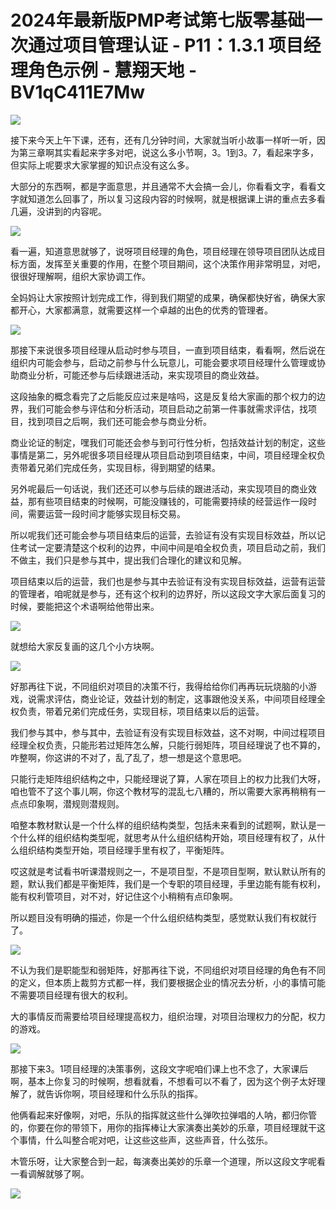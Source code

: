 # 2024年最新版PMP考试第七版零基础一次通过项目管理认证 - P11：1.3.1 项目经理角色示例 - 慧翔天地 - BV1qC411E7Mw

![](img/4a8620a40c44f0d084ff5f53f4be0c73_0.png)

接下来今天上午下课，还有，还有几分钟时间，大家就当听小故事一样听一听，因为第三章啊其实看起来字多对吧，说这么多小节啊，3。1到3。7，看起来字多，但实际上呢要求大家掌握的知识点没有这么多。

大部分的东西啊，都是字面意思，并且通常不大会搞一会儿，你看看文字，看看文字就知道怎么回事了，所以复习这段内容的时候啊，就是根据课上讲的重点去多看几遍，没讲到的内容呢。



![](img/4a8620a40c44f0d084ff5f53f4be0c73_2.png)

看一遍，知道意思就够了，说呀项目经理的角色，项目经理在领导项目团队达成目标方面，发挥至关重要的作用，在整个项目期间，这个决策作用非常明显，对吧，很很好理解啊，组织大家协调工作。

全妈妈让大家按照计划完成工作，得到我们期望的成果，确保都快好省，确保大家都开心，大家都满意，就需要这样一个卓越的出色的优秀的管理者。



![](img/4a8620a40c44f0d084ff5f53f4be0c73_4.png)

那接下来说很多项目经理从启动时参与项目，一直到项目结束，看看啊，然后说在组织内可能会参与，启动之前参与什么玩意儿，可能会要求项目经理什么管理或协助商业分析，可能还参与后续跟进活动，来实现项目的商业效益。

这段抽象的概念看完了之后能反应过来是啥吗，这是反复给大家画的那个权力的边界，我们可能会参与评估和分析活动，项目启动之前第一件事就需求评估，找项目，找到项目之后啊，我们还可能会参与商业分析。

商业论证的制定，嘿我们可能还会参与到可行性分析，包括效益计划的制定，这些事情是第二，另外呢很多项目经理从项目启动到项目结束，中间，项目经理全权负责带着兄弟们完成任务，实现目标，得到期望的结果。

另外呢最后一句话说，我们还还可以参与后续的跟进活动，来实现项目的商业效益，那有些项目结束的时候啊，可能没赚钱的，可能需要持续的经营运作一段时间，需要运营一段时间才能够实现目标交易。

所以呢我们还可能会参与项目结束后的运营，去验证有没有实现目标效益，所以记住考试一定要清楚这个权利的边界，中间中间是咱全权负责，项目启动之前，我们不做主，我们只是参与其中，提出我们合理化的建议和见解。

项目结束以后的运营，我们也是参与其中去验证有没有实现目标效益，运营有运营的管理者，咱呢就是参与，还有这个权利的边界好，所以这段文字大家后面复习的时候，要能把这个术语啊给他带出来。



![](img/4a8620a40c44f0d084ff5f53f4be0c73_6.png)

就想给大家反复画的这几个小方块啊。

![](img/4a8620a40c44f0d084ff5f53f4be0c73_8.png)

好那再往下说，不同组织对项目的决策不行，我得给给你们再再玩玩烧脑的小游戏，说需求评估，商业论证，效益计划的制定，这事跟他没关系，中间项目经理全权负责，带着兄弟们完成任务，实现目标，项目结束以后的运营。

我们参与其中，参与其中，去验证有没有实现目标效益，这不对啊，中间过程项目经理全权负责，只能形若过矩阵怎么解，只能行弱矩阵，项目经理说了也不算的，咋整啊，你这讲的不对了，乱了乱了，想一想是这个意思吧。

只能行走矩阵组织结构之中，只能经理说了算，人家在项目上的权力比我们大呀，咱也管不了这个事儿啊，你这个教材写的混乱七八糟的，所以需要大家再稍稍有一点点印象啊，潜规则潜规则。

咱整本教材默认是一个什么样的组织结构类型，包括未来看到的试题啊，默认是一个什么样的组织结构类型呢，就思考从什么组织结构开始，项目经理有权了，从什么组织结构类型开始，项目经理手里有权了，平衡矩阵。

哎这就是考试看书听课潜规则之一，不是项目型，不是项目型啊，默认默认所有的题，默认我们都是平衡矩阵，我们是一个专职的项目经理，手里边能有能有权利，能有权利管项目，对不对，好记住这个小稍稍有点印象啊。

所以题目没有明确的描述，你是一个什么组织结构类型，感觉默认我们有权就行了。

![](img/4a8620a40c44f0d084ff5f53f4be0c73_10.png)

不认为我们是职能型和弱矩阵，好那再往下说，不同组织对项目经理的角色有不同的定义，但本质上裁剪方式都一样，我们要根据企业的情况去分析，小的事情可能不需要项目经理有很大的权利。

大的事情反而需要给项目经理提高权力，组织治理，对项目治理权力的分配，权力的游戏。

![](img/4a8620a40c44f0d084ff5f53f4be0c73_12.png)

那接下来3。1项目经理的决策事例，这段文字呢咱们课上也不念了，大家课后啊，基本上你复习的时候啊，想看就看，不想看可以不看了，因为这个例子太好理解了，就告诉你啊，项目经理和什么乐队的指挥。

他俩看起来好像啊，对吧，乐队的指挥就这些什么弹吹拉弹唱的人呐，都归你管的，你要在你的带领下，用你的指挥棒让大家演奏出美妙的乐章，项目经理就干这个事情，什么叫整合呢对吧，让这些这些声，这些声音，什么弦乐。

木管乐呀，让大家整合到一起，每演奏出美妙的乐章一个道理，所以这段文字呢看一看调解就够了啊。

![](img/4a8620a40c44f0d084ff5f53f4be0c73_14.png)